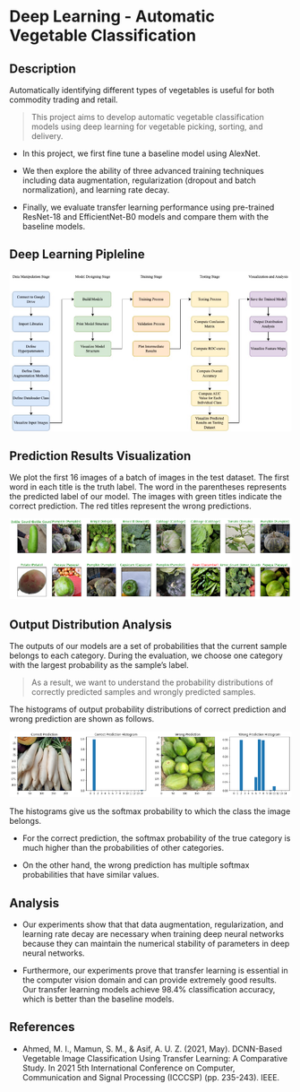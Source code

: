 # Deep Learning - Automatic Vegetable Classification

## Description

Automatically identifying different types of vegetables is useful for both commodity trading and retail.

> This project aims to develop automatic vegetable classification models using deep learning for vegetable picking, sorting, and delivery.

- In this project, we first fine tune a baseline model using AlexNet.

- We then explore the ability of three advanced training techniques including data augmentation, regularization (dropout and batch normalization), and learning rate decay. 

- Finally, we evaluate transfer learning performance using pre-trained ResNet-18 and EfficientNet-B0 models and compare them with the baseline models.

## Deep Learning Pipleline

<p align="center">
<img src="./img/implementation_flow.png" width="700" />
</p>

## Prediction Results Visualization

We plot the first 16 images of a batch of images in the test dataset. The first word in each title is the truth label. The word in the parentheses represents the predicted label of our model. The images with green titles indicate the correct prediction. The red titles represent the wrong predictions.

<p align="center">
<img src="./img/prediction_results.png" width="700" />
</p>

## Output Distribution Analysis

The outputs of our models are a set of probabilities that the current sample belongs to each category. During the evaluation, we choose one category with the largest probability as the sample’s label.

> As a result, we want to understand the probability distributions of correctly predicted samples and wrongly predicted samples.

The histograms of output probability distributions of correct prediction and wrong prediction are shown as follows.

<p align="center">
<img src="./img/histograms.png" width="700" />
</p>

The histograms give us the softmax probability to which the class the image belongs.

- For the correct prediction, the softmax probability of the true category is much higher than the probabilities of other categories.

- On the other hand, the wrong prediction has multiple softmax probabilities that have similar values.

## Analysis

- Our experiments show that that data augmentation, regularization, and learning rate decay are necessary when training deep neural networks because they can maintain the numerical stability of parameters in deep neural networks.

- Furthermore, our experiments prove that transfer learning is essential in the computer vision domain and can provide extremely good results. Our transfer learning models achieve 98.4% classification accuracy, which is better than the baseline models.

## References

- Ahmed, M. I., Mamun, S. M., & Asif, A. U. Z. (2021, May). DCNN-Based Vegetable Image Classification Using Transfer Learning: A Comparative Study. In 2021 5th International Conference on Computer, Communication and Signal Processing (ICCCSP) (pp. 235-243). IEEE.
